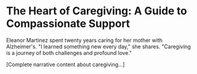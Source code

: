 # The Heart of Caregiving: A Guide to Compassionate Support

Eleanor Martinez spent twenty years caring for her mother with Alzheimer's. "I learned something new every day," she shares. "Caregiving is a journey of both challenges and profound love."

[Complete narrative content about caregiving...]